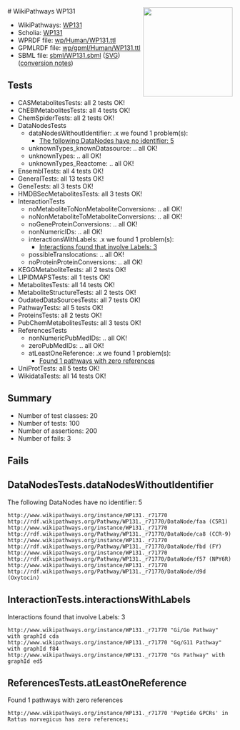 <img style="float: right; width: 200px" src="../logo.png" />
# WikiPathways WP131

* WikiPathways: [WP131](https://identifiers.org/wikipathways:WP131)
* Scholia: [WP131](https://scholia.toolforge.org/wikipathways/WP131)
* WPRDF file: [wp/Human/WP131.ttl](../wp/Human/WP131.ttl)
* GPMLRDF file: [wp/gpml/Human/WP131.ttl](../wp/gpml/Human/WP131.ttl)
* SBML file: [sbml/WP131.sbml](../sbml/WP131.sbml) ([SVG](../sbml/WP131.svg)) ([conversion notes](../sbml/WP131.txt))

## Tests
* CASMetabolitesTests: all 2 tests OK!
* ChEBIMetabolitesTests: all 4 tests OK!
* ChemSpiderTests: all 2 tests OK!
* DataNodesTests
    * dataNodesWithoutIdentifier: .x we found 1 problem(s):
        * [The following DataNodes have no identifier: 5](#d2d32fa4)
    * unknownTypes_knownDatasource: .. all OK!
    * unknownTypes: .. all OK!
    * unknownTypes_Reactome: .. all OK!
* EnsemblTests: all 4 tests OK!
* GeneralTests: all 13 tests OK!
* GeneTests: all 3 tests OK!
* HMDBSecMetabolitesTests: all 3 tests OK!
* InteractionTests
    * noMetaboliteToNonMetaboliteConversions: .. all OK!
    * noNonMetaboliteToMetaboliteConversions: .. all OK!
    * noGeneProteinConversions: .. all OK!
    * nonNumericIDs: .. all OK!
    * interactionsWithLabels: .x we found 1 problem(s):
        * [Interactions found that involve Labels: 3](#630d267a)
    * possibleTranslocations: .. all OK!
    * noProteinProteinConversions: .. all OK!
* KEGGMetaboliteTests: all 2 tests OK!
* LIPIDMAPSTests: all 1 tests OK!
* MetabolitesTests: all 14 tests OK!
* MetaboliteStructureTests: all 2 tests OK!
* OudatedDataSourcesTests: all 7 tests OK!
* PathwayTests: all 5 tests OK!
* ProteinsTests: all 2 tests OK!
* PubChemMetabolitesTests: all 3 tests OK!
* ReferencesTests
    * nonNumericPubMedIDs: .. all OK!
    * zeroPubMedIDs: .. all OK!
    * atLeastOneReference: .x we found 1 problem(s):
        * [Found 1 pathways with zero references](#35eb778e)
* UniProtTests: all 5 tests OK!
* WikidataTests: all 14 tests OK!


## Summary

* Number of test classes: 20
* Number of tests: 100
* Number of assertions: 200
* Number of fails: 3

## Fails

<a name="d2d32fa4" />

## DataNodesTests.dataNodesWithoutIdentifier

The following DataNodes have no identifier: 5
```
http://www.wikipathways.org/instance/WP131._r71770 http://rdf.wikipathways.org/Pathway/WP131._r71770/DataNode/faa (C5R1)
http://www.wikipathways.org/instance/WP131._r71770 http://rdf.wikipathways.org/Pathway/WP131._r71770/DataNode/ca8 (CCR-9)
http://www.wikipathways.org/instance/WP131._r71770 http://rdf.wikipathways.org/Pathway/WP131._r71770/DataNode/fbd (FY)
http://www.wikipathways.org/instance/WP131._r71770 http://rdf.wikipathways.org/Pathway/WP131._r71770/DataNode/f57 (NPY6R)
http://www.wikipathways.org/instance/WP131._r71770 http://rdf.wikipathways.org/Pathway/WP131._r71770/DataNode/d9d (Oxytocin)
```

<a name="630d267a" />

## InteractionTests.interactionsWithLabels

Interactions found that involve Labels: 3
```
http://www.wikipathways.org/instance/WP131._r71770 "Gi/Go Pathway" with graphId cda
http://www.wikipathways.org/instance/WP131._r71770 "Gq/G11 Pathway" with graphId f84
http://www.wikipathways.org/instance/WP131._r71770 "Gs Pathway" with graphId ed5
```

<a name="35eb778e" />

## ReferencesTests.atLeastOneReference

Found 1 pathways with zero references
```
http://www.wikipathways.org/instance/WP131._r71770 'Peptide GPCRs' in Rattus norvegicus has zero references; 
```


